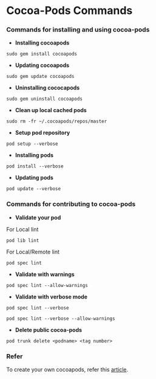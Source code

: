 # Cocoa-Pods Commands

### Commands for installing and using cocoa-pods

- **Installing cocoapods**

```
sudo gem install cocoapods
```

- **Updating cocoapods**

```
sudo gem update cocoapods
```

- **Uninstalling cococapods**

```
sudo gem uninstall cocoapods
```

- **Clean up local cached pods**

```
sudo rm -fr ~/.cocoapods/repos/master
```

- **Setup pod repository**

```
pod setup --verbose
```

- **Installing pods**

```
pod install --verbose
```

- **Updating pods**

```
pod update --verbose
```

### Commands for contributing to cocoa-pods

- **Validate your pod**

For Local lint

```
pod lib lint
```

For Local/Remote lint

```
pod spec lint
```

- **Validate with warnings**

```
pod spec lint --allow-warnings
```

- **Validate with verbose mode**

```
pod spec lint --verbose
```

```
pod spec lint --verbose --allow-warnings
```

- **Delete public cocoa-pods**

```
pod trunk delete <podname> <tag number>
```

### Refer

To create your own cocoapods, refer this [article](https://www.raywenderlich.com/99386/create-cocoapod-swift).